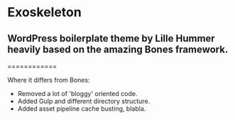 # Exoskeleton
## WordPress boilerplate theme by Lille Hummer heavily based on the amazing Bones framework.

============

Where it differs from Bones:
- Removed a lot of 'bloggy' oriented code.
- Added Gulp and different directory structure.
- Added asset pipeline cache busting, blabla.
